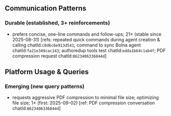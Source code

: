 ## Communication Patterns
### Durable (established, 3+ reinforcements)
- prefers concise, one-line commands and follow-ups; 21× (stable since 2025-08-31) [refs: repeated quick commands during agent creation & calling chatId:`c8d6c6e913d541`; command to sync Bolna agent chatId:`fa21e349cac143`; authoredup tools test chatId:`edda1b64c1ab4f`; PDF compression request chatId:`8623406336844d`]

## Platform Usage & Queries
### Emerging (new query patterns)
- requests aggressive PDF compression to minimal file size; optimizing file size; 1× (first: 2025-09-02) [ref: PDF compression conversation chatId:`8623406336844d`]